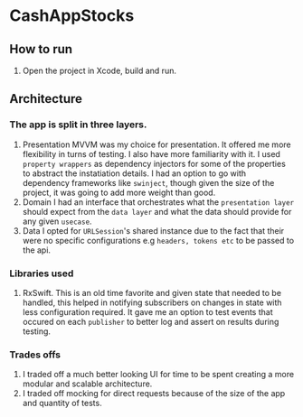 # CashAppStocks
## How to run
1. Open the project in Xcode, build and run.

## Architecture 
### **The app is split in three layers.** 
1. Presentation
MVVM was my choice for presentation. It offered me more flexibility in turns of testing. I also have more familiarity with it.
I used `property wrappers` as dependency injectors for some of the properties to abstract the instatiation details. 
I had an option to go with dependency frameworks like `swinject`, though given the size of the project,  it was going to add more weight than good. 
2. Domain
I had an interface that orchestrates what the `presentation layer` should expect from the `data layer` and what the data should provide for any given `usecase`.
3. Data
I opted for `URLSession`'s shared instance due to the fact that their were no specific configurations e.g `headers, tokens etc` to be passed to the api.

### **Libraries used**
1. RxSwift. 
This is an old time favorite and given state that needed to be handled, this helped in notifying subscribers on changes in state with less configuration required.
It gave me an option to test events that occured on each `publisher` to better log and assert on results during testing.

### Trades offs
1. I traded off a much better looking UI for time to be spent creating a more modular and scalable architecture.
2. I traded off mocking for direct requests because of the size of the app and quantity of tests. 

